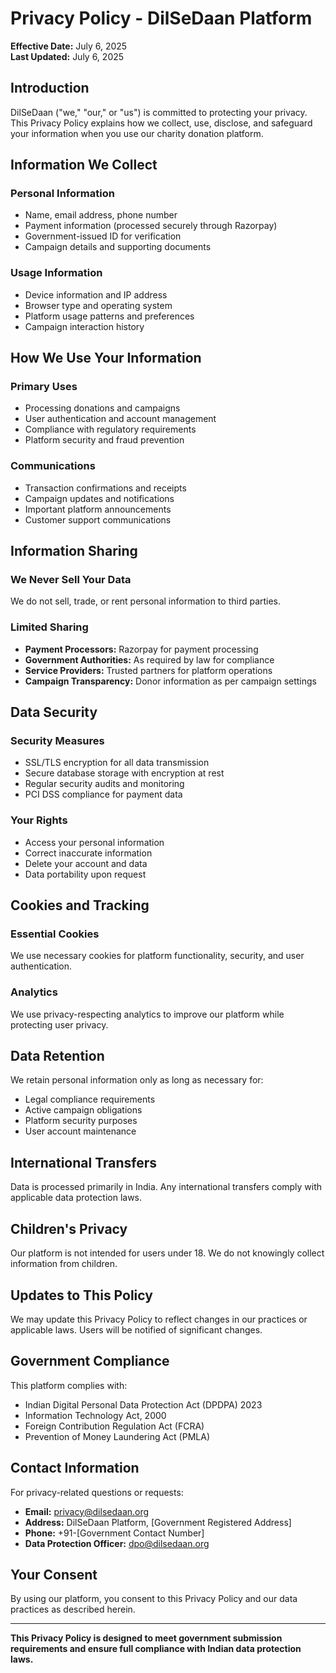 # Privacy Policy - DilSeDaan Platform

**Effective Date:** July 6, 2025  
**Last Updated:** July 6, 2025

## Introduction

DilSeDaan ("we," "our," or "us") is committed to protecting your privacy. This Privacy Policy explains how we collect, use, disclose, and safeguard your information when you use our charity donation platform.

## Information We Collect

### Personal Information
- Name, email address, phone number
- Payment information (processed securely through Razorpay)
- Government-issued ID for verification
- Campaign details and supporting documents

### Usage Information
- Device information and IP address
- Browser type and operating system
- Platform usage patterns and preferences
- Campaign interaction history

## How We Use Your Information

### Primary Uses
- Processing donations and campaigns
- User authentication and account management
- Compliance with regulatory requirements
- Platform security and fraud prevention

### Communications
- Transaction confirmations and receipts
- Campaign updates and notifications
- Important platform announcements
- Customer support communications

## Information Sharing

### We Never Sell Your Data
We do not sell, trade, or rent personal information to third parties.

### Limited Sharing
- **Payment Processors:** Razorpay for payment processing
- **Government Authorities:** As required by law for compliance
- **Service Providers:** Trusted partners for platform operations
- **Campaign Transparency:** Donor information as per campaign settings

## Data Security

### Security Measures
- SSL/TLS encryption for all data transmission
- Secure database storage with encryption at rest
- Regular security audits and monitoring
- PCI DSS compliance for payment data

### Your Rights
- Access your personal information
- Correct inaccurate information
- Delete your account and data
- Data portability upon request

## Cookies and Tracking

### Essential Cookies
We use necessary cookies for platform functionality, security, and user authentication.

### Analytics
We use privacy-respecting analytics to improve our platform while protecting user privacy.

## Data Retention

We retain personal information only as long as necessary for:
- Legal compliance requirements
- Active campaign obligations
- Platform security purposes
- User account maintenance

## International Transfers

Data is processed primarily in India. Any international transfers comply with applicable data protection laws.

## Children's Privacy

Our platform is not intended for users under 18. We do not knowingly collect information from children.

## Updates to This Policy

We may update this Privacy Policy to reflect changes in our practices or applicable laws. Users will be notified of significant changes.

## Government Compliance

This platform complies with:
- Indian Digital Personal Data Protection Act (DPDPA) 2023
- Information Technology Act, 2000
- Foreign Contribution Regulation Act (FCRA)
- Prevention of Money Laundering Act (PMLA)

## Contact Information

For privacy-related questions or requests:
- **Email:** privacy@dilsedaan.org
- **Address:** DilSeDaan Platform, [Government Registered Address]
- **Phone:** +91-[Government Contact Number]
- **Data Protection Officer:** dpo@dilsedaan.org

## Your Consent

By using our platform, you consent to this Privacy Policy and our data practices as described herein.

---

**This Privacy Policy is designed to meet government submission requirements and ensure full compliance with Indian data protection laws.**
